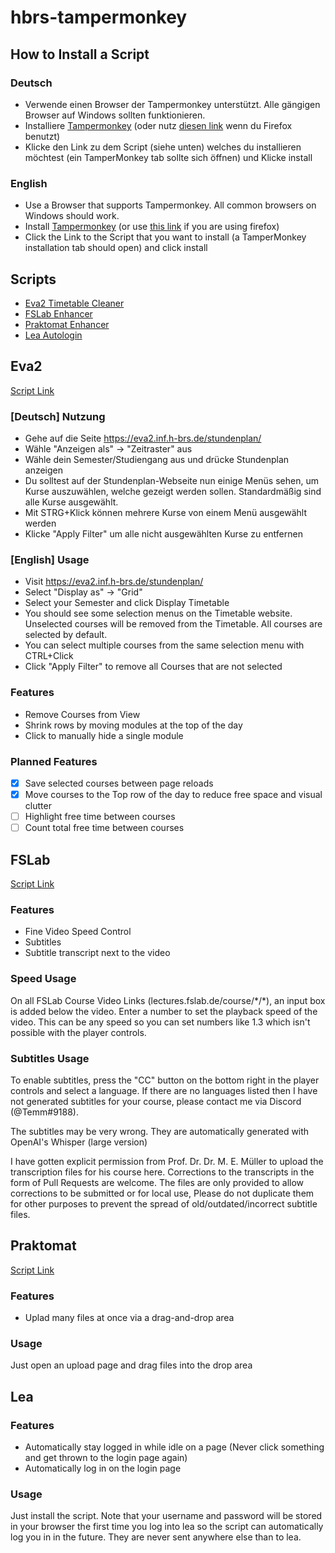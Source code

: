 # hbrs-tampermonkey
## How to Install a Script
### Deutsch
- Verwende einen Browser der Tampermonkey unterstützt. Alle gängigen Browser auf Windows sollten funktionieren.
- Installiere [Tampermonkey](https://chrome.google.com/webstore/detail/tampermonkey/dhdgffkkebhmkfjojejmpbldmpobfkfo?hl=en) (oder nutz [diesen link](https://addons.mozilla.org/en-US/firefox/addon/tampermonkey/) wenn du Firefox benutzt)
- Klicke den Link zu dem Script (siehe unten) welches du installieren möchtest (ein TamperMonkey tab sollte sich öffnen) und Klicke install
### English
- Use a Browser that supports Tampermonkey. All common browsers on Windows should work.
- Install [Tampermonkey](https://chrome.google.com/webstore/detail/tampermonkey/dhdgffkkebhmkfjojejmpbldmpobfkfo?hl=en) (or use [this link](https://addons.mozilla.org/en-US/firefox/addon/tampermonkey/) if you are using firefox)
- Click the Link to the Script that you want to install (a TamperMonkey installation tab should open) and click install
## Scripts
- [Eva2 Timetable Cleaner](#Eva2)
- [FSLab Enhancer](#FSLab)
- [Praktomat Enhancer](#Praktomat)
- [Lea Autologin](#Lea)
## Eva2
[Script Link](https://github.com/leumasme/hbrs-tampermonkey/raw/refs/heads/main/eva2cleaner.user.js)
### [Deutsch] Nutzung
- Gehe auf die Seite https://eva2.inf.h-brs.de/stundenplan/
- Wähle "Anzeigen als" -> "Zeitraster" aus
- Wähle dein Semester/Studiengang aus und drücke Stundenplan anzeigen
- Du solltest auf der Stundenplan-Webseite nun einige Menüs sehen, um Kurse auszuwählen, welche gezeigt werden sollen. Standardmäßig sind alle Kurse ausgewählt.
- Mit STRG+Klick können mehrere Kurse von einem Menü ausgewählt werden
- Klicke "Apply Filter" um alle nicht ausgewählten Kurse zu entfernen
### [English] Usage
- Visit https://eva2.inf.h-brs.de/stundenplan/
- Select "Display as" -> "Grid"
- Select your Semester and click Display Timetable
- You should see some selection menus on the Timetable website. Unselected courses will be removed from the Timetable. All courses are selected by default.
- You can select multiple courses from the same selection menu with CTRL+Click
- Click "Apply Filter" to remove all Courses that are not selected
### Features
- Remove Courses from View
- Shrink rows by moving modules at the top of the day
- Click to manually hide a single module
### Planned Features
- [x] Save selected courses between page reloads
- [x] Move courses to the Top row of the day to reduce free space and visual clutter
- [ ] Highlight free time between courses
- [ ] Count total free time between courses

## FSLab
[Script Link](https://github.com/leumasme/hbrs-tampermonkey/raw/refs/heads/main/fslabenhancer.user.js)
### Features
- Fine Video Speed Control
- Subtitles
- Subtitle transcript next to the video

### Speed Usage
On all FSLab Course Video Links (lectures.fslab.de/course/\*/\*), an input box is added below the video. Enter a number to set the playback speed of the video. This can be any speed so you can set numbers like 1.3 which isn't possible with the player controls.
### Subtitles Usage
To enable subtitles, press the "CC" button on the bottom right in the player controls and select a language.
If there are no languages listed then I have not generated subtitles for your course, please contact me via Discord (@Temm#9188).

The subtitles may be very wrong. They are automatically generated with OpenAI's Whisper (large version)

I have gotten explicit permission from Prof. Dr. Dr. M. E. Müller to upload the transcription files for his course here.
Corrections to the transcripts in the form of Pull Requests are welcome. The files are only provided to allow corrections to be submitted or for local use, Please do not duplicate them for other purposes to prevent the spread of old/outdated/incorrect subtitle files.
## Praktomat
[Script Link](https://github.com/leumasme/hbrs-tampermonkey/raw/refs/heads/main/praktomatupload.user.js)
### Features
- Uplad many files at once via a drag-and-drop area
### Usage
Just open an upload page and drag files into the drop area

## Lea
### Features
- Automatically stay logged in while idle on a page (Never click something and get thrown to the login page again)
- Automatically log in on the login page
### Usage
Just install the script.
Note that your username and password will be stored in your browser the first time you log into lea so the script can automatically log you in in the future. They are never sent anywhere else than to lea.
